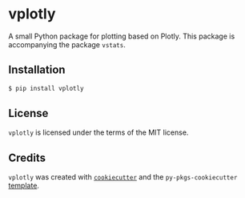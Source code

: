# vplotly

A small Python package for plotting based on Plotly.
This package is accompanying the package `vstats`.

## Installation

```bash
$ pip install vplotly
```

## License

`vplotly` is licensed under the terms of the MIT license.

## Credits

`vplotly` was created with [`cookiecutter`](https://cookiecutter.readthedocs.io/en/latest/) and the `py-pkgs-cookiecutter` [template](https://github.com/py-pkgs/py-pkgs-cookiecutter).
